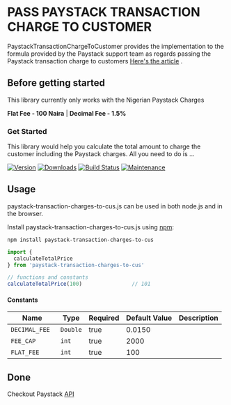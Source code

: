 # PASS PAYSTACK TRANSACTION CHARGE TO CUSTOMER

PaystackTransactionChargeToCustomer provides the implementation to the formula provided by the Paystack support team as regards passing the Paystack transaction charge to customers [Here's the article](https://support.paystack.com/hc/en-us/articles/360009973579-Can-I-pass-the-transaction-charges-to-my-customers-) . 

## Before getting started
This library currently only works with the Nigerian Paystack Charges

**Flat Fee - 100 Naira**
 | 
**Decimal Fee - 1.5%**

### Get Started
This library would help you calculate the total amount to charge the customer including the Paystack charges. All you need to do is ...

[![Version](https://img.shields.io/npm/v/paystack-transaction-charges-to-cus.svg)](https://www.npmjs.com/package/paystack-transaction-charges-to-cus)
[![Downloads](https://img.shields.io/npm/dm/paystack-transaction-charges-to-cus.svg)](https://www.npmjs.com/package/mathjs)
[![Build Status](https://github.com/josdejong/mathjs/workflows/Node.js%20CI/badge.svg)](https://github.com/josdejong/mathjs/actions)
[![Maintenance](https://img.shields.io/maintenance/yes/2021.svg)](https://github.com/josdejong/mathjs/graphs/commit-activity)


## Usage

paystack-transaction-charges-to-cus.js can be used in both node.js and in the browser.

Install paystack-transaction-charges-to-cus.js using [npm](https://www.npmjs.com/package/paystack-transaction-charges-to-cus):

    npm install paystack-transaction-charges-to-cus



```js
import {
  calculateTotalPrice
} from 'paystack-transaction-charges-to-cus'

// functions and constants
calculateTotalPrice(100)                // 101

```


#### Constants

|Name                   | Type           | Required            | Default Value       | Description         |
|-----------------------|----------------|---------------------|---------------------|---------------------|
|  `DECIMAL_FEE `         | `Double`      | true                |  0.0150               | 
|  `FEE_CAP `               | `int`       | true                |  2000          | 
|  `FLAT_FEE`              | `int`       | true                |  100          | 


## Done 
Checkout Paystack [API](https://paystack.com/docs/) 
